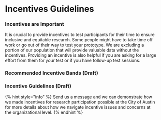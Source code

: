 # Incentives Guidelines

### I**ncentives are Important**

It is crucial to provide incentives to test participants for their time to ensure inclusive and equitable research. Some people might have to take time off work or go out of their way to test your prototype. We are excluding a portion of our population that will provide valuable data without the incentives. Providing an incentive is also helpful if you are asking for a large effort from them for your test or if you have follow-up test sessions.

### **Recommended Incentive Bands (Draft)**



### Incentive **Guidelines (Draft)**



{% hint style="info" %}
Send us a message and we can demonstrate how we made incentives for research participation possible at the City of Austin for more details about how we navigate incentive issues and concerns at the organizational level.
{% endhint %}
